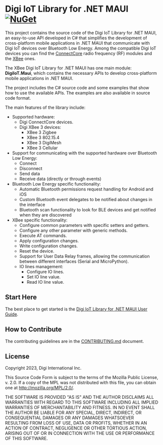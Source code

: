 # Digi IoT Library for .NET MAUI [ ![NuGet](https://img.shields.io/nuget/v/DigiIoT.Maui)](https://www.nuget.org/packages/DigiIoT.Maui/)

This project contains the source code of the Digi IoT Library for .NET MAUI, an
easy-to-use API developed in C# that simplifies the development of
cross-platform mobile applications in .NET MAUI that communicate with Digi IoT
devices over Bluetooth Low Energy. Among the compatible Digi IoT devices you
can find the [ConnectCore](http://www.digi.com/connectcore/) radio frequency
(RF) modules and the [XBee](http://www.digi.com/xbee/) ones.

The XBee Digi IoT Library for .NET MAUI has one main module: **DigiIoT.Maui**,
which contains the necessary APIs to develop cross-platform mobile applications
in .NET MAUI.

The project includes the C# source code and some examples that show how to
use the available APIs. The examples are also available in source code format.

The main features of the library include:

* Supported hardware:
  * Digi ConnectCore devices.
  * Digi XBee 3 devices:
    * XBee 3 Zigbee
    * XBee 3 802.15.4
    * XBee 3 DigiMesh
    * XBee 3 Cellular
* Support for communicating with the supported hardware over Bluetooth Low
Energy:
  * Connect
  * Disconnect
  * Send data
  * Receive data (directly or through events)  
* Bluetooth Low Energy specific functionality:
  * Automatic Bluetooth permissions request handling for Android and iOS
  * Custom Bluetooth event delegates to be notified about changes in the
interface
  * Bluetooth scan functionality to look for BLE devices and get notified
when they are discovered
* XBee specific functionality:
  * Configure common parameters with specific setters and getters.
  * Configure any other parameter with generic methods.
  * Execute AT commands.
  * Apply configuration changes.
  * Write configuration changes.
  * Reset the device.
  * Support for User Data Relay frames, allowing the communication between
different interfaces (Serial and MicroPython).
  * IO lines management:
    * Configure IO lines.
    * Set IO line value.
    * Read IO line value.


## Start Here

The best place to get started is the 
[Digi IoT Library for .NET MAUI User Guide](https://www.digi.com/resources/documentation/digidocs/90002569/).


## How to Contribute

The contributing guidelines are in the 
[CONTRIBUTING.md](https://github.com/digidotcom/digi-iot-maui/blob/master/CONTRIBUTING.md) 
document.


## License

Copyright 2023, Digi International Inc.

This Source Code Form is subject to the terms of the Mozilla Public
License, v. 2.0. If a copy of the MPL was not distributed with this
file, you can obtain one at http://mozilla.org/MPL/2.0/.

THE SOFTWARE IS PROVIDED "AS IS" AND THE AUTHOR DISCLAIMS ALL WARRANTIES
WITH REGARD TO THIS SOFTWARE INCLUDING ALL IMPLIED WARRANTIES OF
MERCHANTABILITY AND FITNESS. IN NO EVENT SHALL THE AUTHOR BE LIABLE FOR
ANY SPECIAL, DIRECT, INDIRECT, OR CONSEQUENTIAL DAMAGES OR ANY DAMAGES
WHATSOEVER RESULTING FROM LOSS OF USE, DATA OR PROFITS, WHETHER IN AN
ACTION OF CONTRACT, NEGLIGENCE OR OTHER TORTIOUS ACTION, ARISING OUT OF
OR IN CONNECTION WITH THE USE OR PERFORMANCE OF THIS SOFTWARE.
